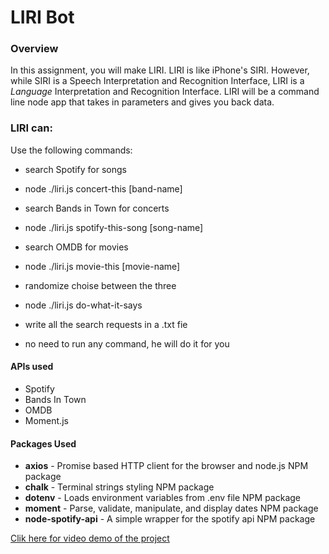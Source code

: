 # LIRI Bot

### Overview

In this assignment, you will make LIRI. LIRI is like iPhone's SIRI. However, while SIRI is a Speech Interpretation and Recognition Interface, LIRI is a _Language_ Interpretation and Recognition Interface. LIRI will be a command line node app that takes in parameters and gives you back data.

### LIRI can:
Use the following commands:

* search Spotify for songs
 - node ./liri.js concert-this [band-name]
* search Bands in Town for concerts
 - node ./liri.js spotify-this-song [song-name]
* search OMDB for movies
 - node ./liri.js movie-this [movie-name]
* randomize choise between the three
 - node ./liri.js do-what-it-says
* write all the search requests in a .txt fie
 - no need to run any command, he will do it for you 

#### APIs used

* Spotify
* Bands In Town
* OMDB
* Moment.js

#### Packages Used

* **axios** - Promise based HTTP client for the browser and node.js NPM package
* **chalk** - Terminal strings styling NPM package
* **dotenv** - Loads environment variables from .env file NPM package
* **moment** - Parse, validate, manipulate, and display dates NPM package
* **node-spotify-api** - A simple wrapper for the spotify api NPM package

[Clik here for video demo of the project](./assets/videos/liri.mp4)











